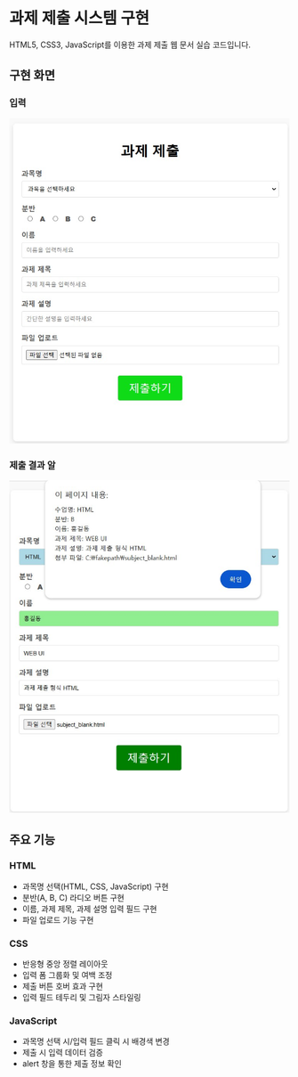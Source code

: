 # 과제 제출 시스템 구현
HTML5, CSS3, JavaScript를 이용한 과제 제출 웹 문서 실습 코드입니다.

## 구현 화면
### 입력 
![subject_submit_result](/images/subject_submit_result.jpg)

### 제출 결과 알
![subject_submit_result](/images/subject_submit_result2.jpg)

## 주요 기능
### HTML
- 과목명 선택(HTML, CSS, JavaScript) 구현
- 분반(A, B, C) 라디오 버튼 구현
- 이름, 과제 제목, 과제 설명 입력 필드 구현 
- 파일 업로드 기능 구현

### CSS
- 반응형 중앙 정렬 레이아웃
- 입력 폼 그룹화 및 여백 조정
- 제출 버튼 호버 효과 구현
- 입력 필드 테두리 및 그림자 스타일링

### JavaScript
- 과목명 선택 시/입력 필드 클릭 시 배경색 변경
- 제출 시 입력 데이터 검증
- alert 창을 통한 제출 정보 확인
